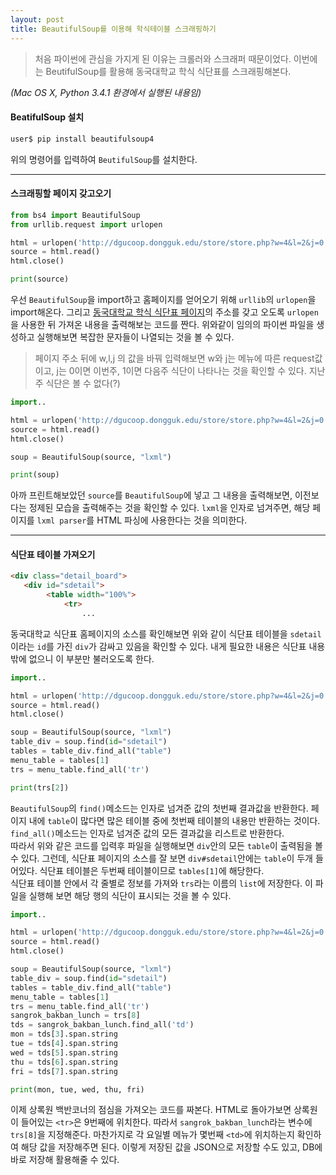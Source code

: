 ```yaml
---
layout: post
title: BeautifulSoup를 이용해 학식테이블 스크래핑하기
---
```


> 처음 파이썬에 관심을 가지게 된 이유는 크롤러와 스크래퍼 때문이었다. 이번에는 BeutifulSoup를 활용해 동국대학교 학식 식단표를 스크래핑해본다.

_(Mac OS X, Python 3.4.1 환경에서 실행된 내용임)_


#### BeatifulSoup 설치
```bash
user$ pip install beautifulsoup4
```
위의 명령어를 입력하여 `BeutifulSoup`를 설치한다.

- - -


#### 스크래핑할 페이지 갖고오기

```python
from bs4 import BeautifulSoup
from urllib.request import urlopen

html = urlopen('http://dgucoop.dongguk.edu/store/store.php?w=4&l=2&j=0')
source = html.read()
html.close()

print(source)
```
우선 `BeautifulSoup`을 import하고 홈페이지를 얻어오기 위해 `urllib`의 `urlopen`을 import해온다. 그리고 [동국대학교 학식 식단표 페이지](http://dgucoop.dongguk.edu/store/store.php?w=4&l=2&j=0)의 주소를 갖고 오도록 `urlopen`을 사용한 뒤 가져온 내용을 출력해보는 코드를 짠다. 위와같이 임의의 파이썬 파일을 생성하고 실행해보면 복잡한 문자들이 나열되는 것을 볼 수 있다.

> 페이지 주소 뒤에 w,l,j 의 값을 바꿔 입력해보면 w와 j는 메뉴에 따른 request값이고, j는 0이면 이번주, 1이면 다음주 식단이 나타나는 것을 확인할 수 있다. 지난주 식단은 볼 수 없다(?)

```python
import..

html = urlopen('http://dgucoop.dongguk.edu/store/store.php?w=4&l=2&j=0')
source = html.read()
html.close()

soup = BeautifulSoup(source, "lxml")

print(soup)
```
아까 프린트해보았던 `source`를 `BeautifulSoup`에 넣고 그 내용을 출력해보면, 이전보다는 정제된 모습을 출력해주는 것을 확인할 수 있다. `lxml`을 인자로 넘겨주면, 해당 페이지를 `lxml parser`를 HTML 파싱에 사용한다는 것을 의미한다.

- - -


#### 식단표 테이블 가져오기

```html
<div class="detail_board">
   <div id="sdetail">
		<table width="100%">
			<tr>
            	...
```
동국대학교 식단표 홈페이지의 소스를 확인해보면 위와 같이 식단표 테이블을 `sdetail`이라는 `id`를 가진 `div`가 감싸고 있음을 확인할 수 있다. 내게 필요한 내용은 식단표 내용밖에 없으니 이 부분만 불러오도록 한다.

```python
import..

html = urlopen('http://dgucoop.dongguk.edu/store/store.php?w=4&l=2&j=0')
source = html.read()
html.close()

soup = BeautifulSoup(source, "lxml")
table_div = soup.find(id="sdetail")
tables = table_div.find_all("table")
menu_table = tables[1]
trs = menu_table.find_all('tr')

print(trs[2])
```
`BeautifulSoup`의 `find()`메소드는 인자로 넘겨준 값의 첫번째 결과값을 반환한다. 페이지 내에 `table`이 많다면 많은 테이블 중에 첫번째 테이블의 내용만 반환하는 것이다. `find_all()`메소드는 인자로 넘겨준 값의 모든 결과값을 리스트로 반환한다.  
따라서 위와 같은 코드를 입력후 파일을 실행해보면 `div`안의 모든 `table`이 출력됨을 볼 수 있다. 그런데, 식단표 페이지의 소스를 잘 보면 `div#sdetail`안에는 `table`이 두개 들어있다. 식단표 테이블은 두번째 테이블이므로  `tables[1]`에 해당한다.  
식단표 테이블 안에서 각 줄별로 정보를 가져와 `trs`라는 이름의 `list`에 저장한다. 이 파일을 실행해 보면 해당 행의 식단이 표시되는 것을 볼 수 있다.

```python
import..

html = urlopen('http://dgucoop.dongguk.edu/store/store.php?w=4&l=2&j=0')
source = html.read()
html.close()

soup = BeautifulSoup(source, "lxml")
table_div = soup.find(id="sdetail")
tables = table_div.find_all("table")
menu_table = tables[1]
trs = menu_table.find_all('tr')
sangrok_bakban_lunch = trs[8]
tds = sangrok_bakban_lunch.find_all('td')
mon = tds[3].span.string
tue = tds[4].span.string
wed = tds[5].span.string
thu = tds[6].span.string
fri = tds[7].span.string

print(mon, tue, wed, thu, fri)
```
이제 상록원 백반코너의 점심을 가져오는 코드를 짜본다. HTML로 돌아가보면 상록원이 들어있는 `<tr>`은 9번째에 위치한다. 따라서 `sangrok_bakban_lunch`라는 변수에 `trs[8]`을 지정해준다. 마찬가지로 각 요일별 메뉴가 몇번째 `<td>`에 위치하는지 확인하여 해당 값을 저장해주면 된다. 이렇게 저장된 값을 JSON으로 저장할 수도 있고, DB에 바로 저장해 활용해줄 수 있다.





